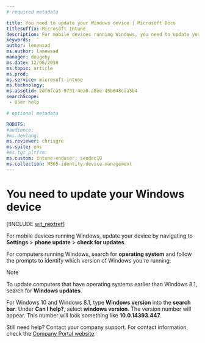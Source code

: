 ```yaml
---
# required metadata

title: You need to update your Windows device | Microsoft Docs
titlesuffix: Microsoft Intune
description: For mobile devices running Windows, you need to update your device.
keywords:
author: lenewsad
ms.author: lanewsad
manager: dougeby
ms.date: 12/06/2018
ms.topic: article
ms.prod:
ms.service: microsoft-intune
ms.technology:
ms.assetid: 2df6fca5-9731-4ea0-a8ee-45b648caa5b4
searchScope:
 - User help

# optional metadata

ROBOTS:  
#audience:
#ms.devlang:
ms.reviewer: chrisgre
ms.suite: ems
#ms.tgt_pltfrm:
ms.custom: intune-enduser; seodec18
ms.collection: M365-identity-device-management
---
```


# You need to update your Windows device

[!INCLUDE [wit_nextref](includes/end-user-os-update-guidance.md)]

For mobile devices running Windows, update your device by navigating to **Settings** > **phone update** > **check for updates**.

For computers running Windows, search for **operating system** and follow the prompts to identify which version of Windows you're running.

> [!Note]
> To update computers that have operating systems earlier than Windows 8.1, search for **Windows updates**.

For Windows 10 and Windows 8.1, type __Windows version__ into the __search bar__. Under __Can I help?__, select __windows version__. The version number will appear. This number will look something like __10.0.14393.447__.

Still need help? Contact your company support. For contact information, check the [Company Portal website](https://go.microsoft.com/fwlink/?linkid=2010980).
